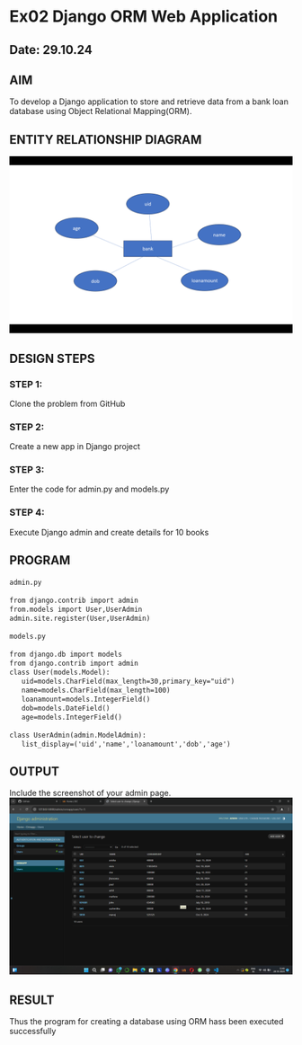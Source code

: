# Ex02 Django ORM Web Application
## Date: 29.10.24

## AIM
To develop a Django application to store and retrieve data from a bank loan database using Object Relational Mapping(ORM).

## ENTITY RELATIONSHIP DIAGRAM

![Alt text](<Screenshot 2024-10-28 150020.png>)

## DESIGN STEPS

### STEP 1:
Clone the problem from GitHub

### STEP 2:
Create a new app in Django project

### STEP 3:
Enter the code for admin.py and models.py

### STEP 4:
Execute Django admin and create details for 10 books

## PROGRAM
```
admin.py

from django.contrib import admin
from.models import User,UserAdmin
admin.site.register(User,UserAdmin)

models.py

from django.db import models
from django.contrib import admin
class User(models.Model):
   uid=models.CharField(max_length=30,primary_key="uid")
   name=models.CharField(max_length=100)
   loanamount=models.IntegerField()
   dob=models.DateField()
   age=models.IntegerField()
   
class UserAdmin(admin.ModelAdmin):
   list_display=('uid','name','loanamount','dob','age')
```

## OUTPUT

Include the screenshot of your admin page.
![Alt text](<Screenshot 2024-10-28 134908.png>)


## RESULT
Thus the program for creating a database using ORM hass been executed successfully
